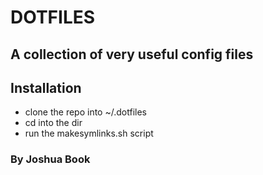 DOTFILES
========

A collection of very useful config files
----------------------------------------

## Installation
 - clone the repo into ~/.dotfiles
 - cd into the dir
 - run the makesymlinks.sh script

### By Joshua Book



